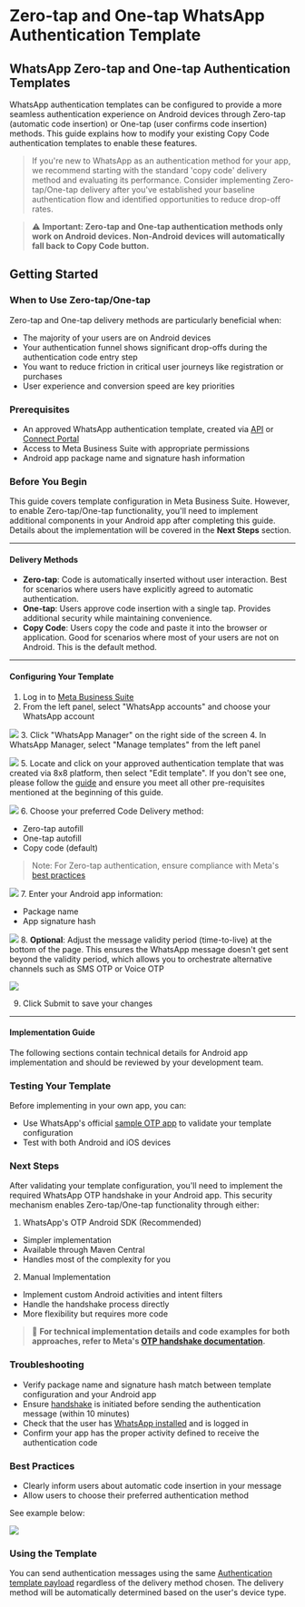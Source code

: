# Zero-tap and One-tap WhatsApp Authentication Template

## WhatsApp Zero-tap and One-tap Authentication Templates

WhatsApp authentication templates can be configured to provide a more seamless authentication experience on Android devices through Zero-tap (automatic code insertion) or One-tap (user confirms code insertion) methods. This guide explains how to modify your existing Copy Code authentication templates to enable these features.

>
> If you're new to WhatsApp as an authentication method for your app, we recommend starting with the standard 'copy code' delivery method and evaluating its performance. Consider implementing Zero-tap/One-tap delivery after you've established your baseline authentication flow and identified opportunities to reduce drop-off rates.
>
>
>

> ⚠️ **Important: Zero-tap and One-tap authentication methods only work on Android devices. Non-Android devices will automatically fall back to Copy Code button.**
>
>

## Getting Started

### When to Use Zero-tap/One-tap

Zero-tap and One-tap delivery methods are particularly beneficial when:

* The majority of your users are on Android devices
* Your authentication funnel shows significant drop-offs during the authentication code entry step
* You want to reduce friction in critical user journeys like registration or purchases
* User experience and conversion speed are key priorities

### Prerequisites

* An approved WhatsApp authentication template, created via [API](/connect/reference/add-whatsapp-template) or [Connect Portal](/connect/docs/whatsapp-templates-management#creating-templates)
* Access to Meta Business Suite with appropriate permissions
* Android app package name and signature hash information

### Before You Begin

This guide covers template configuration in Meta Business Suite. However, to enable Zero-tap/One-tap functionality, you'll need to implement additional components in your Android app after completing this guide. Details about the implementation will be covered in the **Next Steps** section.

---

#### Delivery Methods

* **Zero-tap**: Code is automatically inserted without user interaction. Best for scenarios where users have explicitly agreed to automatic authentication.
* **One-tap**: Users approve code insertion with a single tap. Provides additional security while maintaining convenience.
* **Copy Code**: Users copy the code and paste it into the browser or application. Good for scenarios where most of your users are not on Android. This is the default method.

---

#### Configuring Your Template

1. Log in to [Meta Business Suite](https://business.facebook.com/latest/settings/)
2. From the left panel, select "WhatsApp accounts" and choose your WhatsApp account

![](../images/d884e58ee928e9d74b52b644d28a9109fc3e931a95335f57164c362e50948be7-image.png)
3. Click "WhatsApp Manager" on the right side of the screen
4. In WhatsApp Manager, select "Manage templates" from the left panel

![](../images/f0e373550e092bdeb1785dc472836f74438411e34d860687b9a041ba16e2ae13-image.png)
5. Locate and click on your approved authentication template that was created via 8x8 platform, then select "Edit template". If you don't see one, please follow the [guide](/connect/docs/whatsapp-templates-management#creating-templates) and ensure you meet all other pre-requisites mentioned at the beginning of this guide.

![](../images/7a1fae0359ae0a3ed2a7de28018abba9139a1fa3c929cb819c1189db8fbe4c52-image.png)
6. Choose your preferred Code Delivery method:

  * Zero-tap autofill
  * One-tap autofill
  * Copy code (default)  

>
> Note: For Zero-tap authentication, ensure compliance with Meta's [best practices](https://business.facebook.com/business/help/285737223876109)
>
>
>

![](../images/54f3382a0ac7e07d30796ad96d426b707e18914d5f45d4e8a54188502c2c2ad0-image.png)
7. Enter your Android app information:

* Package name
* App signature hash

![](../images/c37eaf2b7d1375c66a1aa82499f3081840c0c6878fa9cd538b1b3e6b25ce751d-image.png)
8. **Optional**: Adjust the message validity period (time-to-live) at the bottom of the page. This ensures the WhatsApp message doesn't get sent beyond the validity period, which allows you to orchestrate alternative channels such as SMS OTP or Voice OTP

![](../images/c2d8279519f731a7d15266581c48ccfe57e5184dc1fc24487d9754c832f379ff-image.png)

9. Click Submit to save your changes

---

#### Implementation Guide

The following sections contain technical details for Android app implementation and should be reviewed by your development team.

### Testing Your Template

Before implementing in your own app, you can:

* Use WhatsApp's official [sample OTP app](https://github.com/WhatsApp/WhatsApp-OTP-Sample-App) to validate your template configuration
* Test with both Android and iOS devices

### Next Steps

After validating your template configuration, you'll need to implement the required WhatsApp OTP handshake in your Android app. This security mechanism enables Zero-tap/One-tap functionality through either:

1. WhatsApp's OTP Android SDK (Recommended)

  * Simpler implementation
  * Available through Maven Central
  * Handles most of the complexity for you
2. Manual Implementation

  * Implement custom Android activities and intent filters
  * Handle the handshake process directly
  * More flexibility but requires more code

> 📘 **For technical implementation details and code examples for both approaches, refer to Meta's [OTP handshake documentation](https://developers.facebook.com/docs/whatsapp/business-management-api/authentication-templates/autofill-button-authentication-templates#handshake).**
>
>

### Troubleshooting

* Verify package name and signature hash match between template configuration and your Android app
* Ensure [handshake](https://developers.facebook.com/docs/whatsapp/business-management-api/authentication-templates/autofill-button-authentication-templates#initiating-the-handshake) is initiated before sending the authentication message (within 10 minutes)
* Check that the user has [WhatsApp installed](https://developers.facebook.com/docs/whatsapp/business-management-api/authentication-templates/autofill-button-authentication-templates#checking-if-whatsapp-is-installed) and is logged in
* Confirm your app has the proper activity defined to receive the authentication code

### Best Practices

* Clearly inform users about automatic code insertion in your message
* Allow users to choose their preferred authentication method

See example below:

![](../images/df4d3135f65bdb880916d73f43b1743935066adf88eb9b75650d4198e4e65e9e-image.png)

### Using the Template

You can send authentication messages using the same [Authentication template payload](/connect/reference/send-message) regardless of the delivery method chosen. The delivery method will be automatically determined based on the user's device type.

